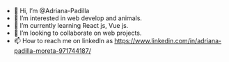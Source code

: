 - 👋 Hi, I’m @Adriana-Padilla
- 👀 I’m interested in web develop and animals.
- 🌱 I’m currently learning React js, Vue js.
- 💞️ I’m looking to collaborate on web projects.
- 📫 How to reach me on linkedIn as https://www.linkedin.com/in/adriana-padilla-moreta-971744187/

<!---
Adriana-Padilla/Adriana-Padilla is a ✨ special ✨ repository because its `README.md` (this file) appears on your GitHub profile.
You can click the Preview link to take a look at your changes.
--->
